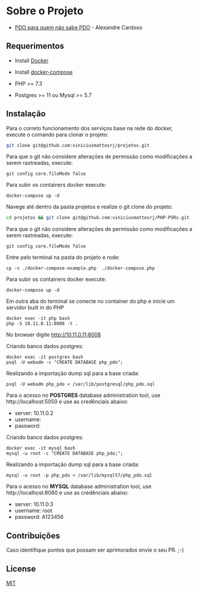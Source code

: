 # Sobre o Projeto

- <a href="https://www.asolucoesweb.com.br/curso/pdo-para-quem-nao-sabe-pdo">PDO para quem não sabe PDO</a> - Alexandre Cardoso

## Requerimentos

- Install <a href="https://docs.docker.com/install/">Docker</a>

- Install <a href="https://docs.docker.com/compose/install/">docker-compose</a>

- PHP >= 7.3

- Postgres >= 11 ou Mysql >= 5.7

## Instalação

Para o correto funcionamento dos serviços base na rede do docker, execute o comando para clonar o projeto:

```bash
git clone git@github.com:viniciusmattosrj/projetos.git
```

Para que o git não considere alterações de permissão como modificações a serem rastreadas, execute:

```
git config core.fileMode false
```

Para subir os containers docker execute:

```
docker-compose up -d
```

Navege até dentro da pasta projetos e realize o git clone do projeto:

```bash
cd projetos && git clone git@github.com:viniciusmattosrj/PHP-PSRs.git
```

Para que o git não considere alterações de permissão como modificações a serem rastreadas, execute:

```
git config core.fileMode false
```

Entre pelo terminal na pasta do projeto e rode:

```
cp -v ./docker-compose-example.php  ./docker-compose.php
```

Para subir os containers docker execute:

```
docker-compose up -d
```

Em outra aba do terminal se conecte no container do php e inicie um servidor built in do PHP

```
docker exec -it php bash
php -S 10.11.0.11:8008 -t .
```

No browser digite http://10.11.0.11:8008

Criando banco dados postgres:

```
docker exec -it postgres bash
psql -U webadm -c "CREATE DATABASE php_pdo";
```

Realizando a importação dump sql para a base criada:

```
psql -U webadm php_pdo < /var/lib/postgresql/php_pdo.sql
```

Para o acesso no <strong>POSTGRES</strong> database administration tool, use http://localhost:5050 e use as credênciais abaixo:

- server: 10.11.0.2
- username:
- password:

Criando banco dados postgres:

```
docker exec -it mysql bash
mysql -u root -c "CREATE DATABASE php_pdo;";
```

Realizando a importação dump sql para a base criada:

```
mysql -u root -p php_pdo < /var/lib/mysql57/php_pdo.sql
```

Para o acesso no <strong>MYSQL</strong> database administration tool, use http://localhost:8080 e use as credênciais abaixo:

- server: 10.11.0.3
- username: root
- password: A123456

## Contribuições

Caso identifique pontos
que possam ser aprimorados envie o seu PR. ;-)

## License

[MIT](https://choosealicense.com/licenses/mit/)
